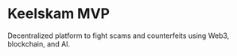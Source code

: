 # Keelskam MVP

Decentralized platform to fight scams and counterfeits using Web3, blockchain, and AI.
